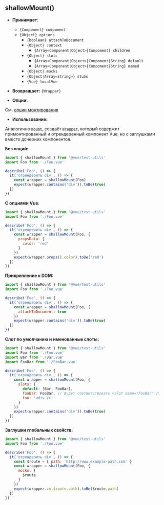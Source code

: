## shallowMount()

- **Принимает:**

  - `{Component} component`
  - `{Object} options`
    - `{boolean} attachToDocument`
    - `{Object} context`
      - `{Array<Component|Object>|Component} children`
    - `{Object} slots`
        - `{Array<Component|Object>|Component|String} default`
        - `{Array<Component|Object>|Component|String} named`
    - `{Object} mocks`
    - `{Object|Array<string>} stubs`
    - `{Vue} localVue`

- **Возвращает:** `{Wrapper}`

- **Опции:**

См. [опции монтирования](./options.md)

- **Использование:**

Аналогично [`mount`](mount.md), создаёт [`Wrapper`](wrapper/), который содержит примонтированный и отрендеренный компонент Vue, но с заглушками вместо дочерних компонентов.

**Без опций:**

```js
import { shallowMount } from '@vue/test-utils'
import Foo from './Foo.vue'

describe('Foo', () => {
  it('отрендерить div', () => {
    const wrapper = shallowMount(Foo)
    expect(wrapper.contains('div')).toBe(true)
  })
})
```

**С опциями Vue:**

```js
import { shallowMount } from '@vue/test-utils'
import Foo from './Foo.vue'

describe('Foo', () => {
  it('отрендерить div', () => {
    const wrapper = shallowMount(Foo, {
      propsData: {
        color: 'red'
      }
    })
    expect(wrapper.props().color).toBe('red')
  })
})
```

**Прикрепление к DOM:**

```js
import { shallowMount } from '@vue/test-utils'
import Foo from './Foo.vue'

describe('Foo', () => {
  it('отрендерить div', () => {
    const wrapper = shallowMount(Foo, {
      attachToDocument: true
    })
    expect(wrapper.contains('div')).toBe(true)
  })
})
```

**Слот по умолчанию и именованные слоты:**

```js
import { shallowMount } from '@vue/test-utils'
import Foo from './Foo.vue'
import Bar from './Bar.vue'
import FooBar from './FooBar.vue'

describe('Foo', () => {
  it('отрендерить div', () => {
    const wrapper = shallowMount(Foo, {
      slots: {
        default: [Bar, FooBar],
        fooBar: FooBar, // будет соответствовать <slot name="FooBar" />,
        foo: '<div />'
      }
    })
    expect(wrapper.contains('div')).toBe(true)
  })
})
```

**Заглушки глобальных свойств:**

```js
import { shallowMount } from '@vue/test-utils'
import Foo from './Foo.vue'

describe('Foo', () => {
  it('отрендерить div', () => {
    const $route = { path: 'http://www.example-path.com' }
    const wrapper = shallowMount(Foo, {
      mocks: {
        $route
      }
    })
    expect(wrapper.vm.$route.path).toBe($route.path)
  })
})
```
